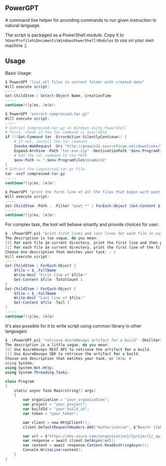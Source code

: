 ## PowerGPT

A command line helper for providing commands to run given instruction in natural language.

The script is packaged as a PowerShell module. Copy it to `%UserProfile%\Documents\WindowsPowerShell\Modules` to use on your own machine :)

## Usage

Basic Usage:

```powershell
$ PowerGPT "list all files in current folder with created date"
Will execute script:
-----
Get-ChildItem | Select-Object Name, CreationTime
-----
continue?([y]es, [n]o): 

$ PowerGPT "extract compressed.tar.gz"
Will execute script:
-----
# Extract compressed.tar.gz in Windows using PowerShell
# First, check if the tar command is available
if (!(Get-Command tar -ErrorAction SilentlyContinue)) {
    # If not, install the tar command
    Invoke-WebRequest -Uri "http://gnuwin32.sourceforge.net/downlinks/tar.exe.zip" -OutFile "tar.exe.zip"
    Expand-Archive -Path "tar.exe.zip" -DestinationPath "$env:ProgramFiles\GnuWin32"
    # Add the tar command to the PATH
    $env:Path += ";$env:ProgramFiles\GnuWin32"
}
# Extract the compressed.tar.gz file
tar -xvzf compressed.tar.gz
-----
continue?([y]es, [n]o):
```
```powershell
$ PowerGPT "print the first line of all the files that begin with poet_ in current folder"
Will execute script:
-----
Get-ChildItem -Path . -Filter "poet_*" | ForEach-Object {Get-Content $_.FullName | Select-Object -First 1}
-----
continue?([y]es, [n]o):
```

For complex task, the tool will behave smartly and provide choices for user:

```powershell
$ .\PowerGPT.ps1 "print first lines and last lines for each file in current folder"
The description is too vague, do you mean:
[0] For each file in current directory, print the first line and then print the last line of the file.
[1] For each file in current directory, print the first line of the file. After that, for each file, print the last line of the file.
Choose one description that matches your task: : 1
Will execute script:
-----
Get-ChildItem | ForEach-Object {
    $file = $_.FullName
    Write-Host "First line of $file:"
    Get-Content $file -TotalCount 1
}
Get-ChildItem | ForEach-Object {
    $file = $_.FullName
    Write-Host "Last line of $file:"
    Get-Content $file -Tail 1
}
-----
continue?([y]es, [n]o)
```

It's also possible for it to write script using common library in other languages:

```powershell
$ .\PowerGPT.ps1 "retrieve AzureDevops artifact for a build" -ShellVariant C#
The description is a little vague, do you mean:
[0] Use AzureDevops REST API to retrieve the artifact for a build.
[1] Use AzureDevops SDK to retrieve the artifact for a build.
Choose one description that matches your task, or [n]o: 0
using System;
using System.Net.Http;
using System.Threading.Tasks;

class Program
{
    static async Task Main(string[] args)
    {
        var organization = "your_organization";
        var project = "your_project";
        var buildId = "your_build_id";
        var token = "your_token";

        var client = new HttpClient();
        client.DefaultRequestHeaders.Add("Authorization", $"Bearer {token}");

        var url = $"https://dev.azure.com/{organization}/{project}/_apis/build/builds/{buildId}/artifacts?api-version=5.1";
        var response = await client.GetAsync(url);
        var content = await response.Content.ReadAsStringAsync();
        Console.WriteLine(content);
    }
}
```
